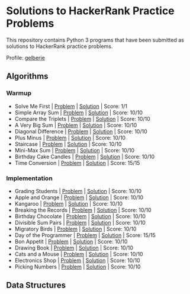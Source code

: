 # Solutions to HackerRank Practice Problems
This repository contains Python 3 programs that have been submitted as solutions to HackerRank practice problems.

Profile: [gelberje](https://www.hackerrank.com/gelberje)

## Algorithms
### Warmup
  - Solve Me First | [Problem](https://www.hackerrank.com/challenges/solve-me-first/problem) | [Solution](https://github.com/jordan-gelber/hackerrank-solutions/blob/master/algorithms/warmup/solve-me-first.py) | Score: 1/1
  - Simple Array Sum | [Problem](https://www.hackerrank.com/challenges/simple-array-sum/problem) | [Solution](https://github.com/jordan-gelber/hackerrank-solutions/blob/master/algorithms/warmup/simple-array-sum.py) | Score: 10/10
  - Compare the Triplets | [Problem](https://www.hackerrank.com/challenges/compare-the-triplets/problem) | [Solution](https://github.com/jordan-gelber/hackerrank-solutions/blob/master/algorithms/warmup/compare-the-triplets.py) | Score: 10/10
  - A Very Big Sum | [Problem](https://www.hackerrank.com/challenges/a-very-big-sum/problem) | [Solution](https://github.com/jordan-gelber/hackerrank-solutions/blob/master/algorithms/warmup/a-very-big-sum.py) | Score: 10/10
  - Diagonal Difference | [Problem](https://www.hackerrank.com/challenges/diagonal-difference/problem) | [Solution](https://github.com/jordan-gelber/hackerrank-solutions/blob/master/algorithms/diagonal-difference.py) | Score: 10/10
  - Plus Minus | [Problem](https://www.hackerrank.com/challenges/plus-minus/problem) | [Solution](https://github.com/jordan-gelber/hackerrank-solutions/blob/master/algorithms/plus-minus.py) | Score: 10/10
  - Staircase | [Problem](https://www.hackerrank.com/challenges/staircase/problem) | [Solution](https://github.com/jordan-gelber/hackerrank-solutions/blob/master/algorithms/staircase.py) | Score: 10/10
  - Mini-Max Sum | [Problem](https://www.hackerrank.com/challenges/mini-max-sum/problem) | [Solution](https://github.com/jordan-gelber/hackerrank-solutions/blob/master/algorithms/warmup/mini-max-sum.py) | Score: 10/10
  - Birthday Cake Candles | [Problem](https://www.hackerrank.com/challenges/birthday-cake-candles/problem) | [Solution](https://github.com/jordan-gelber/hackerrank-solutions/blob/master/algorithms/warmup/birthday-cake-candles.py) | Score: 10/10
  - Time Conversion | [Problem](https://www.hackerrank.com/challenges/time-conversion/problem) | [Solution](https://github.com/jordan-gelber/hackerrank-solutions/blob/master/algorithms/warmup/time-conversion.py) | Score: 15/15
### Implementation
  - Grading Students | [Problem](https://www.hackerrank.com/challenges/grading/problem) | [Solution](https://github.com/jordan-gelber/hackerrank-solutions/blob/master/algorithms/implementation/grading.py) | Score: 10/10
  - Apple and Orange | [Problem](https://www.hackerrank.com/challenges/apple-and-orange/problem) | [Solution](https://github.com/jordan-gelber/hackerrank-solutions/blob/master/algorithms/implementation/apple-and-orange.py) | Score: 10/10
  - Kangaroo | [Problem](https://www.hackerrank.com/challenges/kangaroo/problem) | [Solution](https://github.com/jordan-gelber/hackerrank-solutions/blob/master/algorithms/implementation/kangaroo.py) | Score: 10/10
  - Breaking the Records | [Problem](https://www.hackerrank.com/challenges/breaking-best-and-worst-records/problem) | [Solution](https://github.com/jordan-gelber/hackerrank-solutions/blob/master/algorithms/implementation/breaking-best-and-worst-records.py) | Score: 10/10
  - Birthday Chocolate | [Problem](https://www.hackerrank.com/challenges/the-birthday-bar/problem) | [Solution](https://github.com/jordan-gelber/hackerrank-solutions/blob/master/algorithms/implementation/the-birthday-bar.py) | Score: 10/10
  - Divisible Sum Pairs | [Problem](https://www.hackerrank.com/challenges/divisible-sum-pairs/problem) | [Solution](https://github.com/jordan-gelber/hackerrank-solutions/blob/master/algorithms/implementation/divisible-sum-pairs.py) | Score: 10/10
  - Migratory Birds | [Problem](https://www.hackerrank.com/challenges/migratory-birds/problem) | [Solution](https://github.com/jordan-gelber/hackerrank-solutions/blob/master/algorithms/implementation/migratory-birds.py) | Score: 10/10
  - Day of the Programmer | [Problem](https://www.hackerrank.com/challenges/day-of-the-programmer/problem) | [Solution](https://github.com/jordan-gelber/hackerrank-solutions/blob/master/algorithms/implementation/day-of-the-programmer.py) | Score: 15/15
  - Bon Appetit | [Problem](https://www.hackerrank.com/challenges/bon-appetit/problem) | [Solution](https://github.com/jordan-gelber/hackerrank-solutions/blob/master/algorithms/implementation/bon-appetit.py) | Score: 10/10
  - Drawing Book | [Problem](https://www.hackerrank.com/challenges/drawing-book/problem) | [Solution](https://github.com/jordan-gelber/hackerrank-solutions/blob/master/algorithms/implementation/drawing-book.py) | Score: 10/10
  - Cats and a Mouse | [Problem](https://www.hackerrank.com/challenges/cats-and-a-mouse/problem) | [Solution](https://github.com/jordan-gelber/hackerrank-solutions/blob/master/algorithms/implementation/cats-and-a-mouse.py) | Score: 10/10
  - Electronics Shop | [Problem](https://www.hackerrank.com/challenges/electronics-shop/problem) | [Solution](https://github.com/jordan-gelber/hackerrank-solutions/blob/master/algorithms/implementation/electronics-shop.py) | Score: 10/10
  - Picking Numbers | [Problem](https://www.hackerrank.com/challenges/picking-numbers/problem) | [Solution](https://github.com/jordan-gelber/hackerrank-solutions/blob/master/algorithms/implementation/picking-numbers.py) | Score: 10/10
## Data Structures

